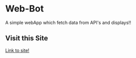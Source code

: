 # Web-Bot

A simple webApp which fetch data from API's and displays!!

## Visit this Site

[Link to site!](https://web-bot-abhays-projects-bdb1b6d4.vercel.app/)
